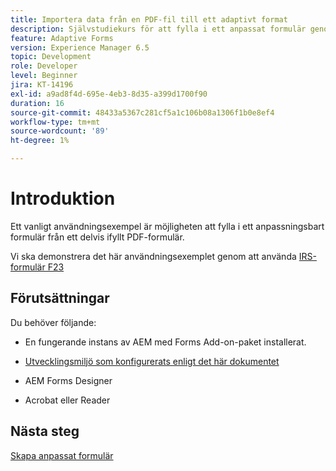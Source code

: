 ```yaml
---
title: Importera data från en PDF-fil till ett adaptivt format
description: Självstudiekurs för att fylla i ett anpassat formulär genom att importera en PDF-fil
feature: Adaptive Forms
version: Experience Manager 6.5
topic: Development
role: Developer
level: Beginner
jira: KT-14196
exl-id: a9ad8f4d-695e-4eb3-8d35-a399d1700f90
duration: 16
source-git-commit: 48433a5367c281cf5a1c106b08a1306f1b0e8ef4
workflow-type: tm+mt
source-wordcount: '89'
ht-degree: 1%

---
```


# Introduktion

Ett vanligt användningsexempel är möjligheten att fylla i ett anpassningsbart formulär från ett delvis ifyllt PDF-formulär.

Vi ska demonstrera det här användningsexemplet genom att använda [IRS-formulär F23](./assets/f23.pdf)

## Förutsättningar

Du behöver följande:

* En fungerande instans av AEM med Forms Add-on-paket installerat.

* [Utvecklingsmiljö som konfigurerats enligt det här dokumentet](https://experienceleague.adobe.com/docs/experience-manager-learn/forms/creating-your-first-osgi-bundle/create-your-first-osgi-bundle.html)

* AEM Forms Designer

* Acrobat eller Reader

## Nästa steg

[Skapa anpassat formulär](./create-adaptive-form.md)

